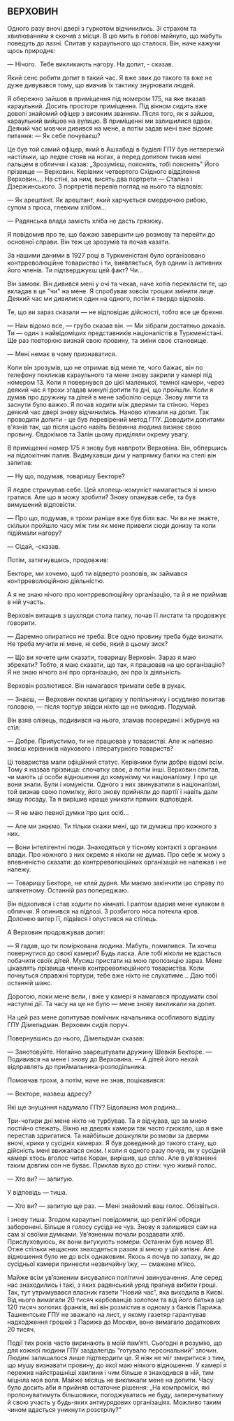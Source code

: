 ## ВЕРХОВИН

Одного разу вночі двері з гуркотом відчинились.
Зі страхом та хвилюванням я скочив з місця.
В цю мить в голові майнуло, що мабуть поведуть до лазні.
Спитав у караульного що сталося.
Він, наче кажучи щось природнє:

— Нічого.
 Тебе викликають нагору.
На допит, - сказав.

Який сенс робити допит в такий час.
Я вже звик до такого та вже не дуже дивувався тому, що вивчив їх тактику знурювати людей.

Я обережно зайшов в приміщення під номером 175, на яке вказав караульний.
Досить просторе приміщення.
Під вікном сидить вже доволі знайомий офіцер з високим званням.
Після того, як я зайшов, караульний вийшов на вулицю.
В приміщенні ми залишилися вдвох.
Деякий час мовчки дивився на мене, а потім задав мені вже відоме питання:
— Як себе почуваєш?

Це був той самий офіцер, який в Ашхабаді в будівлі ГПУ був нетверезий настільки, що ледве стояв на ногах, а перед допитом тикав мені пальцем в обличчя і казав: „Зрозумієш, пояснять, тобі пояснять"
Його прізвище — Верховин.
Керівник четвертого Східного відділення Верховин....
На стіні, за ним, висять два портрети — Сталіна і Дзержинського.
З портретів перевів погляд на нього та відповів:

— Як арештант.
Як арештант, який харчується смердючою рибою, супом з проса, глевким хлібом...

— Радянська влада замість хліба не дасть грязюку.

Я повідомив про те, що бажаю завершити цю розмову та перейти до основної справи.
Він теж це зрозумів та почав казати.

За нашими даними в 1927 році в Туркменістані було організовано контрреволюційне товариство і ти, виявляється, був одним із активних його членів.
Ти підтверджуєш цей факт?
Чи...

Він замовк.
Він дивився мені у очі та чекав, наче хотів перекласти те, що вкладав в це "чи" на мене.
Я спробував зовсім трошки змінити лице.
Деякий час ми дивилися один на одного, потім я твердо відповів.

Те, що ви зараз сказали — не відповідає дійсності, тобто все це брехня.

— Нам відомо все, — грубо сказав він. — Ми зібрали достатньо доказів.
Ти — один з найвідоміших представників націоналістів в Туркменістані.
Ще раз повторюю визнай свою провину, та зміни своє становище.

— Мені немає в чому признаватися.

Коли він зрозумів, що не отримає від мене те, чого бажає, він по телефону покликав караульного та мене знову закрили у камері під номером 13.
Коли я повернувся до цієї маленької, темної камери, через деякий час я трохи згадав минулі допити та дні, що пройшли.
Коли я думав про дружину та дітей в мене заболіло серце.
Знову лягти та заснути було важко.
Я почав ходити між дверями та стіною.
Через деякий час двері знову відчинились.
Наново кликали на допит.
Так проводити допити - це був перевірений метод ГПУ.
Доводити допитами в'язнів так, що після цього навіть безвинна людина визнає свою провину.
Євдокімов та Залін цьому приділяли окрему увагу.

В приміщенні номер 175 я знову був навпроти Верховіна.
Він, обпершись на підлокітник палив.
Видмухавши дим у напрямку балки на стелі він запитав:

— Ну що, подумав, товаришу Бекторе?

Я ледве стримував себе.
Цей хлопець-комуніст намагається зі мною гратися.
Але що я можу зробити?
Знову опанував себе, та був вимушений відповісти.

— Про що, подумав, я трохи раніше вже був біля вас.
Чи ви не знаєте, скільки пройшло часу між тим як мене привели сюди донизу та коли підіймали нагору?

— Сідай, -сказав.

Потім, затягнувшись, продовжив:

Бекторе, ми хочемо, щоб ти відверто розповів, як займався контрреволюційною діяльністю.

А я не знаю нічого про контрреволюційну організацію, та й я не приймав в ній участь.

Верховін витащив з шухляди стола папку, почав її листати та продовжує говорити.

— Даремно опиратися не треба.
Все одно провину треба буде визнати.
Не треба мучити ні мене, ні себе, який в цьому зиск?

— Що ви хочете цим сказати, товаришу Верховін.
Зараз я маю збрехати?
Тобто, я маю сказати, що так, я працював на цю організацію?
Я не знаю нічого ані про організацію, ані про їх діяльність

Верховін розлютився.
Він намагався тримати себе в руках.

— Знаєш, — Верховин поклав цигарку у попільничку і осудливо похитав головою, — після тортур звідси ніхто ще не виходив.
Подумай.

Він взяв олівець, подивився на нього, зламав посередині і жбурнув на стіл:

— Добре.
Припустимо, ти не працював у товаристві.
Але ж напевно знаєш керівників наукового і літературного товариств?

Ці товариства мали офіційний статус.
Керівники були добре відомі всім.
Тому я назвав прізвища: спочатку своє, а потім інші.
Верховин спитав, чи мають ці особи відношення до комунізму чи націоналізму.
І про це вони знали.
Були і комуністи.
Одного з них звинуватили в націоналізмі, той визнав свою помилку, його знову прийняли до партії і навіть дали вищу посаду.
Та я вирішив краще уникати прямих відповідей.

— Я не маю певної думки про цих осіб...

— Але ми знаємо.
Ти тільки скажи мені, що ти думаєш про кожного з них.

— Вони інтелігентні люди.
Знаходяться у тісному контакті з органами влади.
Про кожного з них окремо я ніколи не думав.
Про себе ж можу з впевненістю сказати: до контрреволюційних організацій не належав і не належу.

— Товаришу Бекторе, не клей дурня.
Ми маємо закінчити цю справу по шляхетному.
Останній раз попереджаю.

Він підхопився і став ходити по кімнаті.
І раптом вдарив мене кулаком в обличчя.
Я опинився на підлозі.
З розбитого носа потекла кров.
Долонею витер її, підвівся і опустився на стілець.

А Верховин продовжував допит:

— Я гадав, що ти поміркована людина.
Мабуть, помилився.
Ти хочеш повернутися до своєї камери?
Будь ласка.
Але тобі ніколи не вдасться побачити своїх дітей.
Мусиш пристати на мою пропозицію зараз.
Мене цікавлять прізвища членів контрреволюційного товариства.
Коли почнуться справжні тортури, тебе вже ніхто не слухатиме...
Даю тобі останній шанс.

Дорогою, поки мене вели, і вже у камері я намагався продумати свої наступні дії.
Та часу на це не було — мене знову викликали на допит.

На цей раз мене допитував помічник начальника особливого відділу ГПУ Дімельдман.
Верховин сидів поруч.

Повернувшись до нього, Дімельдман сказав:

— Занотовуйте.
Негайно заарештувати дружину Шевкія Бекторе. — Подивився на мене і знову до Верховина. — А дітей його нехай відправлять до приймальника-розподільника.

Помовчав трохи, а потім, наче не знав, поцікавився:

— Векторе, назвеш адресу?

Які ще знущання надумало ГПУ?
Бідолашна моя родина...

Три-чотири дні мене ніхто не турбував.
Та я відчував, що за мною постійно стежать.
Вікно на дверях камери так часто грюкало, що я вже перестав здригатися.
Та найбільше дошкуляли розмови за дверми вночі, крики у сусідніх камерах.
Я був доведений до такого стану, що дійсність мені ввижалася сном.
І коли я одного разу почув, як у сусідній камері хтось вголос читає Коран, вирішив, що сплю.
Але в ув’язненні таким довгим сон не буває.
Приклав вухо до стіни: чую живий голос.

— Хто ви? — запитую.

У відповідь — тиша.

— Хто ви? — запитую ще раз. — Мені знайомий ваш голос.
Обізвіться.

І знову тиша.
Згодом караульні повідомили, що релігійні обряди заборонені.
Більше я голосу сусіда не чув.
Знову я залишився сам на сам зі своїми думками.
Ув’язненим почали роздавати хліб.
Прислуховуюсь, як вони вигукують номери.
Останнім був номер 81.
Отже стільки нещасних знаходяться разом зі мною у цій катівні.
Але відношення було не до всіх однаковим.
Якось я почув по запаху, як до сусідньої камери принесли незвичайну їжу, — смажене м’ясо.

Майже всім ув’язненим висувалися політичні звинувачення.
Але серед нас знаходились і такі, з яких радянський уряд прагнув вибити гроші.
Так, тут утримувався власник газети “Новий час”, яка виходила в Києві.
Від нього вимагали 20 тисяч карбованців золотом та від його батька ще 120 тисяч золотих франків, які він розмістив в одному з банків Парижа.
Ташкентське ГПУ не зважало на лист, у якому газетяр гарантував надходження грошей з Парижа до Москви, воно вимагало додаткових 20 тисяч.

Події тих років часто виринають в моїй пам’яті.
Сьогодні я розумію, що для кожної людини ГПУ заздалегідь “готувало персональний” злочин.
Людині залишалося лише підтвердити це.
Я ніяк не міг змиритися з тим, що мушу визнавати провину, до якої маю ніякого відношення.
У камері я пережив найстрашніші хвилини і чим більше я знаходився в ній, тим міцніла моя воля.
Майже місяць не викликали мене на допити.
Часу було досить аби я прийняв остаточне рішення: „На компроміси, які пропонуватимуть більшовики, погоджуватись не буду, заперечуватиму й свою участь у будь-яких антиурядових організаціях.
Можливо таким чином вдасться уникнути розстрілу?”
